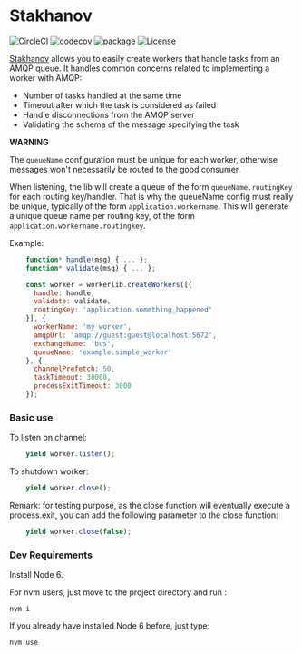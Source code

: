 # Stakhanov
[![CircleCI](https://circleci.com/gh/ChauffeurPrive/stakhanov.svg?style=shield&circle-token=9a4d0d25bd8e0134d33f386a66c90c80dd401cf1)](https://circleci.com/gh/ChauffeurPrive/stakhanov)
[![codecov](https://codecov.io/gh/ChauffeurPrive/stakhanov/branch/master/graph/badge.svg)](https://codecov.io/gh/ChauffeurPrive/stakhanov)
[![package](https://img.shields.io/npm/v/stakhanov.svg)](https://www.npmjs.com/package/stakhanov)
[![License](https://img.shields.io/github/license/ChauffeurPrive/stakhanov.svg)](LICENSE)

[Stakhanov](https://fr.wikipedia.org/wiki/Alekse%C3%AF_Stakhanov) allows you to easily create workers that handle 
tasks from an AMQP queue. It handles common concerns related to implementing a worker with AMQP:
- Number of tasks handled at the same time
- Timeout after which the task is considered as failed
- Handle disconnections from the AMQP server
- Validating the schema of the message specifying the task

**WARNING**

The `queueName` configuration must be unique for each worker, otherwise messages won't necessarily be routed to 
the good consumer.

When listening, the lib will create a queue of the form `queueName.routingKey` for each routing key/handler. 
That is why the queueName config must really be unique, typically of the form `application.workername`. 
This will generate a unique queue name per routing key, of the form `application.workername.routingkey`.

Example:

```javascript
    function* handle(msg) { ... };
    function* validate(msg) { ... };

    const worker = workerlib.createWorkers([{
      handle: handle,
      validate: validate,
      routingKey: 'application.something_happened'
    }], {
      workerName: 'my worker',
      amqpUrl: 'amqp://guest:guest@localhost:5672',
      exchangeName: 'bus',
      queueName: 'example.simple_worker'
    }, {
      channelPrefetch: 50,
      taskTimeout: 30000,
      processExitTimeout: 3000
    });
```
### Basic use

To listen on channel:
```javascript
    yield worker.listen();
```
To shutdown worker:
```javascript
    yield worker.close();
```
Remark: for testing purpose, as the close function will eventually execute a process.exit, 
you can add the following parameter to the close function:
```javascript
    yield worker.close(false);
```
### Dev Requirements

Install Node 6.

For nvm users, just move to the project directory and run :

    nvm i

If you already have installed Node 6 before, just type:

    nvm use
